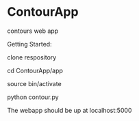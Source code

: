 # ContourApp
contours web app

Getting Started:

clone respository

cd ContourApp/app

source bin/activate

python contour.py

The webapp should be up at localhost:5000
